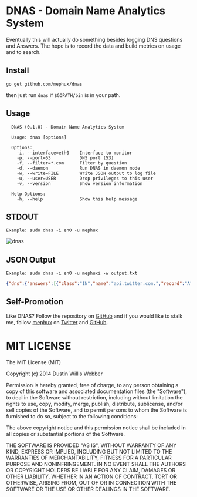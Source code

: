 # DNAS - Domain Name Analytics System

Eventually this will actually do something besides logging DNS questions and Answers. 
The hope is to record the data and build metrics on usage and to search.

## Install

  `go get github.com/mephux/dnas`

  then just run `dnas` if `$GOPATH/bin` is in your path.

## Usage

```
  DNAS (0.1.0) - Domain Name Analytics System

  Usage: dnas [options]

  Options:
    -i, --interface=eth0    Interface to monitor
    -p, --port=53           DNS port (53)
    -f, --filter=*.com      Filter by question
    -d, --daemon            Run DNAS in daemon mode
    -w, --write=FILE        Write JSON output to log file
    -u, --user=USER         Drop privileges to this user
    -v, --version           Show version information

  Help Options:
    -h, --help              Show this help message
```

## STDOUT

  `Example: sudo dnas -i en0 -u mephux`

  ![dnas](https://raw.githubusercontent.com/mephux/dnas/master/screenshot/dnsa-output.png)


## JSON Output

  `Example: sudo dnas -i en0 -u mephuxi -w output.txt`

  ```json
  {"dns":{"answers":[{"class":"IN","name":"api.twitter.com.","record":"A","data":"199.16.156.8","ttl":"19"},{"class":"IN","name":"api.twitter.com.","record":"A","data":"199.16.156.199","ttl":"19"},{"class":"IN","name":"api.twitter.com.","record":"A","data":"199.16.156.231","ttl":"19"},{"class":"IN","name":"api.twitter.com.","record":"A","data":"199.16.156.72","ttl":"19"}],"question":"api.twitter.com."},"dstip":"172.16.1.19","protocol":"UDP","srcip":"172.16.1.1","timestamp":"2014-08-07T16:23:16.343281497-04:00"}
  ```

## Self-Promotion

Like DNAS? Follow the repository on
[GitHub](https://github.com/mephux/dnas) and if
you would like to stalk me, follow [mephux](http://dweb.io/) on
[Twitter](http://twitter.com/mephux) and
[GitHub](https://github.com/mephux).

# MIT LICENSE

The MIT License (MIT)

Copyright (c) 2014 Dustin Willis Webber

Permission is hereby granted, free of charge, to any person obtaining a copy
of this software and associated documentation files (the "Software"), to deal
in the Software without restriction, including without limitation the rights
to use, copy, modify, merge, publish, distribute, sublicense, and/or sell
copies of the Software, and to permit persons to whom the Software is
furnished to do so, subject to the following conditions:

The above copyright notice and this permission notice shall be included in
all copies or substantial portions of the Software.

THE SOFTWARE IS PROVIDED "AS IS", WITHOUT WARRANTY OF ANY KIND, EXPRESS OR
IMPLIED, INCLUDING BUT NOT LIMITED TO THE WARRANTIES OF MERCHANTABILITY,
FITNESS FOR A PARTICULAR PURPOSE AND NONINFRINGEMENT. IN NO EVENT SHALL THE
AUTHORS OR COPYRIGHT HOLDERS BE LIABLE FOR ANY CLAIM, DAMAGES OR OTHER
LIABILITY, WHETHER IN AN ACTION OF CONTRACT, TORT OR OTHERWISE, ARISING FROM,
OUT OF OR IN CONNECTION WITH THE SOFTWARE OR THE USE OR OTHER DEALINGS IN
THE SOFTWARE.
